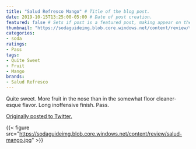 ```yaml
---
title: "Salud Refresco Mango" # Title of the blog post.
date: 2019-10-15T13:25:00-05:00 # Date of post creation.
featured: false # Sets if post is a featured post, making appear on the home page side bar.
thumbnail: "https://sodaguideimg.blob.core.windows.net/content/review/thumbs/salud-mango.jpg" # Sets thumbnail image appearing inside card on homepage.
categories:
- soda
ratings:
- Pass
tags:
- Quite Sweet
- Fruit
- Mango
brands:
- Salud Refresco
---
```


Quite sweet. More fruit in the nose than in the somewhat floor cleaner-esque flavor. Long inoffensive finish. Pass.

[Originally posted to Twitter.](https://twitter.com/Cavorter/status/1184173409862934529)

{{< figure src="https://sodaguideimg.blob.core.windows.net/content/review/salud-mango.jpg" >}}
